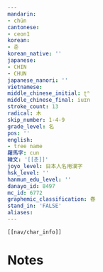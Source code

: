 ```yaml
---
mandarin:
- chūn
cantonese:
- ceon1
korean:
- 춘
korean_native: ''
japanese:
- CHIN
- CHUN
japanese_nanori: ''
vietnamese:
middle_chinese_initial: ʈʰ
middle_chinese_final: iuɪn
stroke_count: 13
radical: 木
skip_number: 1-4-9
grade_level: 名
pos: ''
english:
- tree name
羅馬字: cun
韓文: '[[춘]]'
joyo_level: 日本人名用漢字
hsk_level: ''
hanmun_edu_level: ''
danayo_id: 8497
mc_id: 6772
graphemic_classification: 春
stand_in: 'FALSE'
aliases:
---
```

```meta-bind-embed
[[nav/char_info]]
```

# Notes
